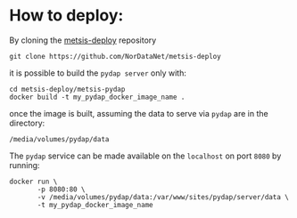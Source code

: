 # How to deploy:

By cloning the [metsis-deploy](https://github.com/NorDataNet/metsis-deploy) repository

`git clone https://github.com/NorDataNet/metsis-deploy`

it is possible to build the `pydap server` only with:

```
cd metsis-deploy/metsis-pydap
docker build -t my_pydap_docker_image_name .
```

once the image is built, assuming the data to serve via `pydap` are in the directory:


`/media/volumes/pydap/data`

The `pydap` service can be made available on the `localhost` on port `8080` by running:

```
docker run \
       -p 8080:80 \ 
       -v /media/volumes/pydap/data:/var/www/sites/pydap/server/data \ 
       -t my_pydap_docker_image_name
```

